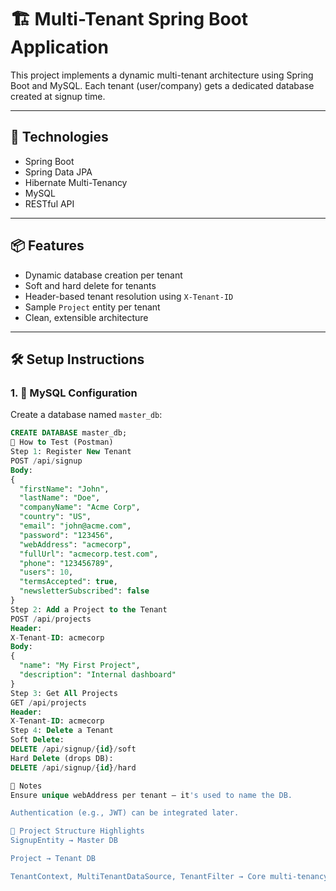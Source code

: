 # 🏗️ Multi-Tenant Spring Boot Application

This project implements a dynamic multi-tenant architecture using Spring Boot and MySQL. Each tenant (user/company) gets a dedicated database created at signup time.

---

## 🔧 Technologies

- Spring Boot
- Spring Data JPA
- Hibernate Multi-Tenancy
- MySQL
- RESTful API

---

## 📦 Features

- Dynamic database creation per tenant
- Soft and hard delete for tenants
- Header-based tenant resolution using `X-Tenant-ID`
- Sample `Project` entity per tenant
- Clean, extensible architecture

---

## 🛠️ Setup Instructions

### 1. 🐬 MySQL Configuration

Create a database named `master_db`:
```sql
CREATE DATABASE master_db;
🧪 How to Test (Postman)
Step 1: Register New Tenant
POST /api/signup
Body:
{
  "firstName": "John",
  "lastName": "Doe",
  "companyName": "Acme Corp",
  "country": "US",
  "email": "john@acme.com",
  "password": "123456",
  "webAddress": "acmecorp",
  "fullUrl": "acmecorp.test.com",
  "phone": "123456789",
  "users": 10,
  "termsAccepted": true,
  "newsletterSubscribed": false
}
Step 2: Add a Project to the Tenant
POST /api/projects
Header:
X-Tenant-ID: acmecorp
Body:
{
  "name": "My First Project",
  "description": "Internal dashboard"
}
Step 3: Get All Projects
GET /api/projects
Header:
X-Tenant-ID: acmecorp
Step 4: Delete a Tenant
Soft Delete:
DELETE /api/signup/{id}/soft
Hard Delete (drops DB):
DELETE /api/signup/{id}/hard

📎 Notes
Ensure unique webAddress per tenant — it's used to name the DB.

Authentication (e.g., JWT) can be integrated later.

📁 Project Structure Highlights
SignupEntity → Master DB

Project → Tenant DB

TenantContext, MultiTenantDataSource, TenantFilter → Core multi-tenancy logic
